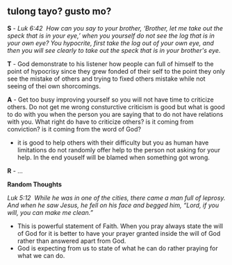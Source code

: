 ## tulong tayo? gusto mo?

__S__ - _Luk 6:42  How can you say to your brother, ‘Brother, let me take out the speck that is in your eye,’ when you yourself do not see the log that is in your own eye? You hypocrite, first take the log out of your own eye, and then you will see clearly to take out the speck that is in your brother's eye._

__T__ - God demonstrate to his listener how people can full of himself to the point of hypocrisy since they grew fonded of their self to the point they only see the mistake of others and trying to fixed others mistake while not seeing of thei own shorcomings.

__A__ - Get too busy improving yourself so you will not have time to criticize others. Do not get me wrong consturctive criticism is good but what is good to do with you when the person you are saying that to do not have relations with you. What right do have to criticize others? is it coming from conviction? is it coming from the word of God?
- it is good to help others with their difficulty but you as human have limitations do not randomly offer help to the person not asking for your help. In the end youself will be blamed when something got wrong.


__R__ - ...



__Random Thoughts__

_Luk 5:12  While he was in one of the cities, there came a man full of leprosy. And when he saw Jesus, he fell on his face and begged him, “Lord, if you will, you can make me clean.”_

- This is powerful statement of Faith. When you pray always state the will of God for it is better to have your prayer granted inside the will of God rather than answered apart from God.
- God is expecting from us to state of what he can do rather praying for what we can do.